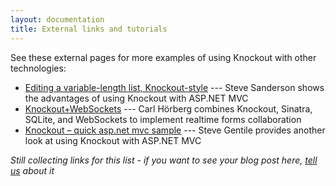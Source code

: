 ```yaml
---
layout: documentation
title: External links and tutorials
---
```


See these external pages for more examples of using Knockout with other technologies:

 * [Editing a variable-length list, Knockout-style](http://blog.stevensanderson.com/2010/07/12/editing-a-variable-length-list-knockout-style/) --- Steve Sanderson shows the advantages of using Knockout with ASP.NET MVC
 * [Knockout+WebSockets](http://github.com/carlhoerberg/knockout-websocket-example) --- Carl Hörberg combines Knockout, Sinatra, SQLite, and WebSockets to implement realtime forms collaboration
 * [Knockout – quick asp.net mvc sample](http://blogger.forgottenskies.com/?p=638) --- Steve Gentile provides another look at using Knockout with ASP.NET MVC
 
*Still collecting links for this list - if you want to see your blog post here, [tell us](http://groups.google.com/group/knockoutjs) about it*